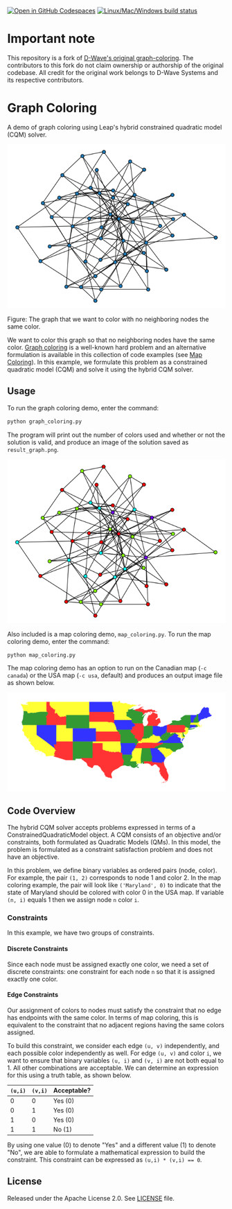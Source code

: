 [![Open in GitHub Codespaces](
  https://img.shields.io/badge/Open%20in%20GitHub%20Codespaces-333?logo=github)](
  https://codespaces.new/dwave-examples/graph-coloring?quickstart=1)
[![Linux/Mac/Windows build status](
   https://circleci.com/gh/dwave-examples/graph-coloring.svg?style=shield)](
   https://circleci.com/gh/dwave-examples/graph-coloring)

# Important note

This repository is a fork of [D-Wave's original graph-coloring](https://github.com/dwave-examples/graph-coloring). The contributors to this fork do not claim ownership or authorship of the original codebase. All credit for the original work belongs to D-Wave Systems and its respective contributors.

# Graph Coloring

A demo of graph coloring using Leap's hybrid constrained quadratic model (CQM)
solver.

![Original Plot](readme_imgs/not_color_yet.png)

Figure: The graph that we want to color with no neighboring nodes the same color.

We want to color this graph so that no neighboring nodes have the same color.
[Graph coloring](https://en.wikipedia.org/wiki/Graph_coloring) is a well-known hard problem and an alternative formulation is
available in this collection of code examples (see [Map Coloring](https://github.com/dwave-examples/map-coloring)). In this example,
we formulate this problem as a constrained quadratic model (CQM) and solve it
using the hybrid CQM solver.

## Usage

To run the graph coloring demo, enter the command:

```bash
python graph_coloring.py
```

The program will print out the number of colors used and whether or not the
solution is valid, and produce an image of the solution saved as
`result_graph.png`.

![Color Plot](readme_imgs/color.png)

Also included is a map coloring demo, `map_coloring.py`. To run the map
coloring demo, enter the command:

```bash
python map_coloring.py
```

The map coloring demo has an option to run on the Canadian map (`-c canada`) or
the USA map (`-c usa`, default) and produces an output image file as shown
below.

![USA Map](readme_imgs/result_usa.png)

## Code Overview

The hybrid CQM solver accepts problems expressed in terms of a
ConstrainedQuadraticModel object. A CQM consists of an objective and/or
constraints, both formulated as Quadratic Models (QMs). In this model, the
problem is formulated as a constraint satisfaction problem and does not have an
objective.

In this problem, we define binary variables as ordered pairs (node, color). For
example, the pair `(1, 2)` corresponds to node 1 and color 2. In the map
coloring example, the pair will look like `('Maryland', 0)` to indicate that
the state of Maryland should be colored with color 0 in the USA map. If
variable `(n, i)` equals 1 then we assign node `n` color `i`.

### Constraints

In this example, we have two groups of constraints.

#### Discrete Constraints

Since each node must be assigned exactly one color, we need a set of discrete
constraints: one constraint for each node `n` so that it is assigned exactly
one color.

#### Edge Constraints

Our assignment of colors to nodes must satisfy the constraint that no edge has
endpoints with the same color. In terms of map coloring, this is equivalent to
the constraint that no adjacent regions having the same colors assigned.

To build this constraint, we consider each edge `(u, v)` independently, and
each possible color independently as well. For edge `(u, v)` and color `i`, we
want to ensure that binary variables `(u, i)` and `(v, i)` are not both equal
to 1. All other combinations are acceptable. We can determine an expression for
this using a truth table, as shown below.

|`(u,i)`|`(v,i)`|Acceptable?|
|-----|------|-----|
|0|0|Yes (0) |
|0|1|Yes (0) |
|1|0|Yes (0) |
|1|1|No (1) |

By using one value (0) to denote "Yes" and a different value (1) to denote
"No", we are able to formulate a mathematical expression to build the
constraint. This constraint can be expressed as `(u,i) * (v,i) == 0`.

## License

Released under the Apache License 2.0. See [LICENSE](LICENSE) file.
